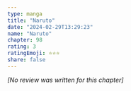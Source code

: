 ```yaml
---
type: manga
title: "Naruto"
date: "2024-02-29T13:29:23"
name: "Naruto"
chapter: 98
rating: 3
ratingEmoji: ⭐️⭐️⭐️
share: false
---
```


_[No review was written for this chapter]_
